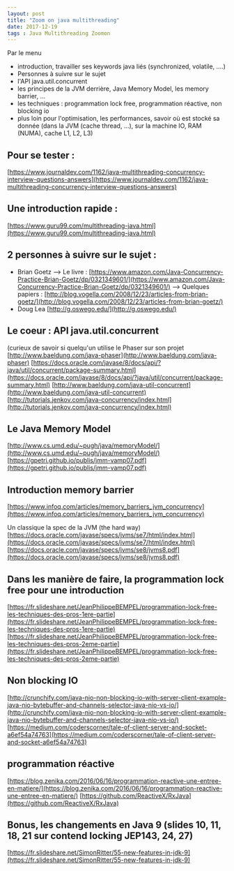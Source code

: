 ```yaml
---
layout: post
title: "Zoom on java multithreading"
date: 2017-12-19
tags : Java Multithreading Zoomon
---
```


Par le menu
* introduction, travailler ses keywords java liés (synchronized, volatile, ....)
* Personnes à suivre sur le sujet
* l'API java.util.concurrent
* les principes de la JVM derrière, Java Memory Model, les memory barrier, ...
* les techniques : programmation lock free, programmation réactive, non blocking io
* plus loin pour l'optimisation, les performances, savoir où est stocké sa donnée (dans la JVM (cache thread, ...), sur la machine IO, RAM (NUMA), cache L1, L2, L3)

## Pour se tester :
[https://www.journaldev.com/1162/java-multithreading-concurrency-interview-questions-answers](https://www.journaldev.com/1162/java-multithreading-concurrency-interview-questions-answers)

## Une introduction rapide :
[https://www.guru99.com/multithreading-java.html](https://www.guru99.com/multithreading-java.html)

## 2 personnes à suivre sur le sujet :
* Brian Goetz
--> Le livre : [https://www.amazon.com/Java-Concurrency-Practice-Brian-Goetz/dp/0321349601/](https://www.amazon.com/Java-Concurrency-Practice-Brian-Goetz/dp/0321349601/)
--> Quelques papiers : [http://blog.vogella.com/2008/12/23/articles-from-brian-goetz/](http://blog.vogella.com/2008/12/23/articles-from-brian-goetz/)
* Doug Lea [http://g.oswego.edu/](http://g.oswego.edu/)

## Le coeur : API java.util.concurrent 
(curieux de savoir si quelqu'un utilise le Phaser sur son projet [http://www.baeldung.com/java-phaser](http://www.baeldung.com/java-phaser)
[https://docs.oracle.com/javase/8/docs/api/?java/util/concurrent/package-summary.html](https://docs.oracle.com/javase/8/docs/api/?java/util/concurrent/package-summary.html)
[http://www.baeldung.com/java-util-concurrent](http://www.baeldung.com/java-util-concurrent)
[http://tutorials.jenkov.com/java-concurrency/index.html](http://tutorials.jenkov.com/java-concurrency/index.html)

## Le Java Memory Model
[http://www.cs.umd.edu/~pugh/java/memoryModel/](http://www.cs.umd.edu/~pugh/java/memoryModel/)
[https://gpetri.github.io/publis/jmm-vamp07.pdf](https://gpetri.github.io/publis/jmm-vamp07.pdf)

## Introduction memory barrier
[https://www.infoq.com/articles/memory_barriers_jvm_concurrency](https://www.infoq.com/articles/memory_barriers_jvm_concurrency)

Un classique la spec de la JVM (the hard way)
[https://docs.oracle.com/javase/specs/jvms/se7/html/index.html](https://docs.oracle.com/javase/specs/jvms/se7/html/index.html)
[https://docs.oracle.com/javase/specs/jvms/se8/jvms8.pdf](https://docs.oracle.com/javase/specs/jvms/se8/jvms8.pdf)

## Dans les manière de faire, la programmation lock free pour une introduction
[https://fr.slideshare.net/JeanPhilippeBEMPEL/programmation-lock-free-les-techniques-des-pros-1ere-partie](https://fr.slideshare.net/JeanPhilippeBEMPEL/programmation-lock-free-les-techniques-des-pros-1ere-partie)
[https://fr.slideshare.net/JeanPhilippeBEMPEL/programmation-lock-free-les-techniques-des-pros-2eme-partie](https://fr.slideshare.net/JeanPhilippeBEMPEL/programmation-lock-free-les-techniques-des-pros-2eme-partie)

## Non blocking IO
[http://crunchify.com/java-nio-non-blocking-io-with-server-client-example-java-nio-bytebuffer-and-channels-selector-java-nio-vs-io/](http://crunchify.com/java-nio-non-blocking-io-with-server-client-example-java-nio-bytebuffer-and-channels-selector-java-nio-vs-io/)
[https://medium.com/coderscorner/tale-of-client-server-and-socket-a6ef54a74763](https://medium.com/coderscorner/tale-of-client-server-and-socket-a6ef54a74763)

## programmation réactive
[https://blog.zenika.com/2016/06/16/programmation-reactive-une-entree-en-matiere/](https://blog.zenika.com/2016/06/16/programmation-reactive-une-entree-en-matiere/)
[https://github.com/ReactiveX/RxJava](https://github.com/ReactiveX/RxJava)

## Bonus, les changements en Java 9 (slides 10, 11, 18, 21 sur contend locking JEP143, 24, 27)
[https://fr.slideshare.net/SimonRitter/55-new-features-in-jdk-9](https://fr.slideshare.net/SimonRitter/55-new-features-in-jdk-9)

